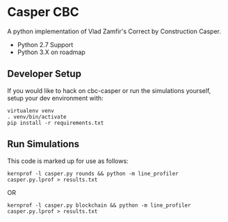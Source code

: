 # Casper CBC
A python implementation of Vlad Zamfir's Correct by Construction Casper.
* Python 2.7 Support
* Python 3.X on roadmap


## Developer Setup
If you would like to hack on cbc-casper or run the simulations yourself, setup your dev environment with:
```
virtualenv venv
. venv/bin/activate
pip install -r requirements.txt
```

## Run Simulations
This code is marked up for use as follows:
```
kernprof -l casper.py rounds && python -m line_profiler casper.py.lprof > results.txt
```
OR
```
kernprof -l casper.py blockchain && python -m line_profiler casper.py.lprof > results.txt
```
